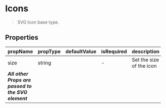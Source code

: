 # Icons

> SVG Icon base type.

## Properties

| propName | propType | defaultValue | isRequired | description |
|----------|----------|--------------|------------|-------------|
| size | string |  | - | Set the size of the icon |
| ***All other Props are passed to the SVG element*** | | | | |
